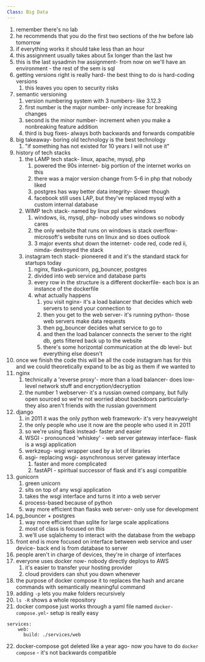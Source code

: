 ```yaml
---
Class: Big Data
---
```


1. remember there's no lab
2. he recommends that you do the first two sections of the hw before lab tomorrow
3. if everything works it should take less than an hour
4. this assignment usually takes about 5x longer than the last hw
5. this is the last sysadmin hw assignment- from now on we'll have an environment - the rest of the sem is sql
6. getting versions right is really hard- the best thing to do is hard-coding versions
    1. this leaves you open to security risks
7. semantic versioning
    1. version numbering system with 3 numbers- like 3.12.3
    2. first number is the major number- only increase for breaking changes
    3. second is the minor number- increment when you make a nonbreaking feature addition
    4. third is bug fixes- always both backwards and forwards compatible
8. big takeaway- boring old technology is the best technology
    1. "if something has not existed for 10 years I will not use it"
9. history of tech stacks
    1. the LAMP tech stack- linux, apache, mysql, php
        1. powered the 90s internet- big portion of the internet works on this
        2. there was a major version change from 5-6 in php that nobody liked
        3. postgres has way better data integrity- slower though
        4. facebook still uses LAP, but they've replaced mysql with a custom internal database
    2. WIMP tech stack- named by linux ppl after windows
        1. windows, iis, mysql, php- nobody uses windows so nobody cares
        2. the only website that runs on windows is stack overflow- microsoft's website runs on linux and so does outlook
        3. 3 major events shut down the internet- code red, code red ii, nimda- destroyed the stack
    3. instagram tech stack- pioneered it and it's the standard stack for startups today
        1. nginx, flask+gunicorn, pg\_bouncer, postgres
        2. divided into web service and database parts
        3. every row in the structure is a different dockerfile- each box is an instance of the dockerfile
        4. what actually happens
            1. you visit nginx- it's a load balancer that decides which web servers to send your connection to
            2. then you get to the web server- it's running python- those web servers make data requests
            3. then pg\_bouncer decides what service to go to
            4. and then the load balancer connects the server to the right db, gets filtered back up to the website
            5. there's some horizontal communication at the db level- but everything else doesn't
10. once we finish the code this will be all the code instagram has for this and we could theoretically expand to be as big as them if we wanted to
11. nginx
    1. technically a 'reverse proxy'- more than a load balancer- does low-level network stuff and encryption/decryption
    2. the number 1 webserver- it's a russian owned company, but fully open sourced so we're not worried about backdoors particularly- they also aren't friends with the russian government
12. django
    1. in 2011 it was the only python web framework- it's very heavyweight
    2. the only people who use it now are the people who used it in 2011
    3. so we're using flask instead- faster and easier
    4. WSGI - pronounced 'whiskey' - web server gateway interface- flask is a wsgi application
    5. werkzeug- wsgi wrapper used by a lot of libraries
    6. asgi- replacing wsgi- asynchronous server gateway interface
        1. faster and more complicated
        2. fastAPI - spiritual successor of flask and it's asgi compatible
13. gunicorn
    1. green unicorn
    2. sits on top of any wsgi application
    3. takes the wsgi interface and turns it into a web server
    4. process-based because of python
    5. way more efficient than flasks web server- only use for development
14. pg\_bouncer + postgres
    1. way more efficient than sqlite for large scale applications
    2. most of class is focused on this
    3. we'll use sqlalchemy to interact with the database from the webapp
15. front end is more focused on interface between web service and user device- back end is from database to server
16. people aren't in charge of devices, they're in charge of interfaces
17. everyone uses docker now- nobody directly deploys to AWS
    1. it's easier to transfer your hosting provider
    2. cloud providers can shut you down whenever
18. the purpose of docker compose it to replaces the hash and arcane commands with semantically meaningful command
19. adding `-p` lets you make folders recursively
20. `ls -R` shows a whole repository
21. docker compose just works through a yaml file named `docker-compose.yml`- setup is really easy

```
services:
    web:
      build: ./services/web
```
22. docker-compose got deleted like a year ago- now you have to do `docker compose` - it's not backwards compatible
